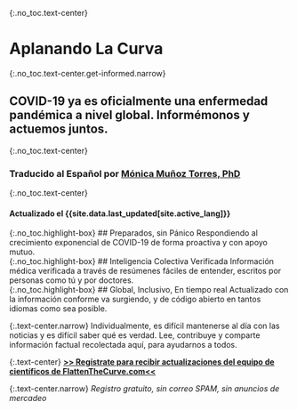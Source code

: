 <div markdown="1" class="hero">

{:.no_toc.text-center}
# Aplanando La Curva

{:.no_toc.text-center.get-informed.narrow}
## COVID-19 ya es oficialmente una enfermedad pandémica a nivel global. Informémonos y actuemos juntos.

{:.no_toc.text-center}
### Traducido al Español por [Mónica Muñoz Torres, PhD](https://www.linkedin.com/in/monimunozto/)

{:.no_toc.text-center}
#### Actualizado el {{site.data.last_updated[site.active_lang]}}

<div class="missions">
<div markdown="1" class="mission">
{:.no_toc.highlight-box}
## Preparados, sin Pánico
Respondiendo al crecimiento exponencial de COVID-19 de forma proactiva y con apoyo mutuo.
</div>
<div markdown="1" class="mission">
{:.no_toc.highlight-box}
## Inteligencia Colectiva Verificada
Información médica verificada a través de resúmenes fáciles de entender, escritos por personas como tú y por doctores.
</div>
<div markdown="1" class="mission">
{:.no_toc.highlight-box}
## Global, Inclusivo, En tiempo real
Actualizado con la información conforme va surgiendo, y de código abierto en tantos idiomas como sea posible.
</div>
</div>

</div>

{:.text-center.narrow}
Individualmente, es difícil mantenerse al día con las noticias y es difícil saber qué es verdad. Lee, contribuye y comparte información factual recolectada aquí, para ayudarnos a todos.

{:.text-center}
[**\>\> Regístrate para recibir actualizaciones del equipo de científicos de FlattenTheCurve.com\<\<**](http://eepurl.com/gXKkvn)

{:.text-center.narrow}
_Registro gratuito, sin correo SPAM, sin anuncios de mercadeo_
